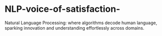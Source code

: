 # NLP-voice-of-satisfaction-
Natural Language Processing: where algorithms decode human language, sparking innovation and understanding effortlessly across domains.
